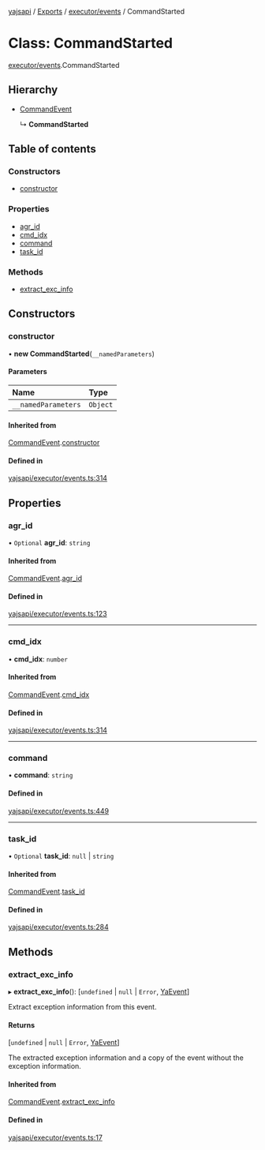 [yajsapi](../README.md) / [Exports](../modules.md) / [executor/events](../modules/executor_events.md) / CommandStarted

# Class: CommandStarted

[executor/events](../modules/executor_events.md).CommandStarted

## Hierarchy

- [CommandEvent](executor_events.commandevent.md)

  ↳ **CommandStarted**

## Table of contents

### Constructors

- [constructor](executor_events.commandstarted.md#constructor)

### Properties

- [agr\_id](executor_events.commandstarted.md#agr_id)
- [cmd\_idx](executor_events.commandstarted.md#cmd_idx)
- [command](executor_events.commandstarted.md#command)
- [task\_id](executor_events.commandstarted.md#task_id)

### Methods

- [extract\_exc\_info](executor_events.commandstarted.md#extract_exc_info)

## Constructors

### constructor

• **new CommandStarted**(`__namedParameters`)

#### Parameters

| Name | Type |
| :------ | :------ |
| `__namedParameters` | `Object` |

#### Inherited from

[CommandEvent](executor_events.commandevent.md).[constructor](executor_events.commandevent.md#constructor)

#### Defined in

[yajsapi/executor/events.ts:314](https://github.com/golemfactory/yajsapi/blob/8f42a91/yajsapi/executor/events.ts#L314)

## Properties

### agr\_id

• `Optional` **agr\_id**: `string`

#### Inherited from

[CommandEvent](executor_events.commandevent.md).[agr_id](executor_events.commandevent.md#agr_id)

#### Defined in

[yajsapi/executor/events.ts:123](https://github.com/golemfactory/yajsapi/blob/8f42a91/yajsapi/executor/events.ts#L123)

___

### cmd\_idx

• **cmd\_idx**: `number`

#### Inherited from

[CommandEvent](executor_events.commandevent.md).[cmd_idx](executor_events.commandevent.md#cmd_idx)

#### Defined in

[yajsapi/executor/events.ts:314](https://github.com/golemfactory/yajsapi/blob/8f42a91/yajsapi/executor/events.ts#L314)

___

### command

• **command**: `string`

#### Defined in

[yajsapi/executor/events.ts:449](https://github.com/golemfactory/yajsapi/blob/8f42a91/yajsapi/executor/events.ts#L449)

___

### task\_id

• `Optional` **task\_id**: ``null`` \| `string`

#### Inherited from

[CommandEvent](executor_events.commandevent.md).[task_id](executor_events.commandevent.md#task_id)

#### Defined in

[yajsapi/executor/events.ts:284](https://github.com/golemfactory/yajsapi/blob/8f42a91/yajsapi/executor/events.ts#L284)

## Methods

### extract\_exc\_info

▸ **extract_exc_info**(): [`undefined` \| ``null`` \| `Error`, [YaEvent](executor_events.yaevent.md)]

Extract exception information from this event.

#### Returns

[`undefined` \| ``null`` \| `Error`, [YaEvent](executor_events.yaevent.md)]

The extracted exception information and a copy of the event without the exception information.

#### Inherited from

[CommandEvent](executor_events.commandevent.md).[extract_exc_info](executor_events.commandevent.md#extract_exc_info)

#### Defined in

[yajsapi/executor/events.ts:17](https://github.com/golemfactory/yajsapi/blob/8f42a91/yajsapi/executor/events.ts#L17)
